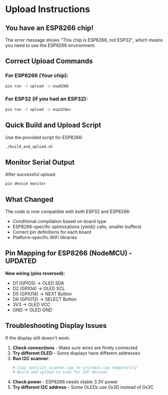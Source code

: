 # Upload Instructions

## You have an ESP8266 chip!

The error message shows "This chip is ESP8266, not ESP32", which means you need to use the ESP8266 environment.

## Correct Upload Commands

### For ESP8266 (Your chip):
```bash
pio run -t upload -e esp8266
```

### For ESP32 (if you had an ESP32):
```bash
pio run -t upload -e esp32dev
```

## Quick Build and Upload Script

Use the provided script for ESP8266:
```bash
./build_and_upload.sh
```

## Monitor Serial Output

After successful upload:
```bash
pio device monitor
```

## What Changed

The code is now compatible with both ESP32 and ESP8266:
- Conditional compilation based on board type
- ESP8266-specific optimizations (yield() calls, smaller buffers)
- Correct pin definitions for each board
- Platform-specific WiFi libraries

## Pin Mapping for ESP8266 (NodeMCU) - UPDATED

**New wiring (pins reversed):**
- D1 (GPIO5) → OLED SDA
- D2 (GPIO4) → OLED SCL  
- D5 (GPIO14) → NEXT Button
- D6 (GPIO12) → SELECT Button
- 3V3 → OLED VCC
- GND → OLED GND

## Troubleshooting Display Issues

If the display still doesn't work:

1. **Check connections** - Make sure wires are firmly connected
2. **Try different OLED** - Some displays have different addresses
3. **Run I2C scanner**:
   ```bash
   # Copy test/i2c_scanner.cpp to src/main.cpp temporarily
   # Build and upload to scan for I2C devices
   ```
4. **Check power** - ESP8266 needs stable 3.3V power
5. **Try different I2C address** - Some OLEDs use 0x3D instead of 0x3C